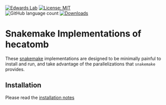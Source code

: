 [![Edwards Lab](https://img.shields.io/badge/Bioinformatics-EdwardsLab-03A9F4)](https://edwards.sdsu.edu/research)
[![License: MIT](https://img.shields.io/badge/License-MIT-yellow.svg)](https://opensource.org/licenses/MIT)                                                            
![GitHub language count](https://img.shields.io/github/languages/count/shandley/hecatomb)
[![Downloads](https://img.shields.io/github/downloads/shandley/hecatomb/total?style=flat-square)](https://github.com/shandley/hecatomb/releases)


# Snakemake Implementations of hecatomb

These [snakemake](https://snakemake.readthedocs.io/) implementations are designed to be minimally painful to install and run, and take advantage of the parallelizations that `snakemake` provides.

## Installation

Please read the [installation notes](../INSTALLATION.md)



